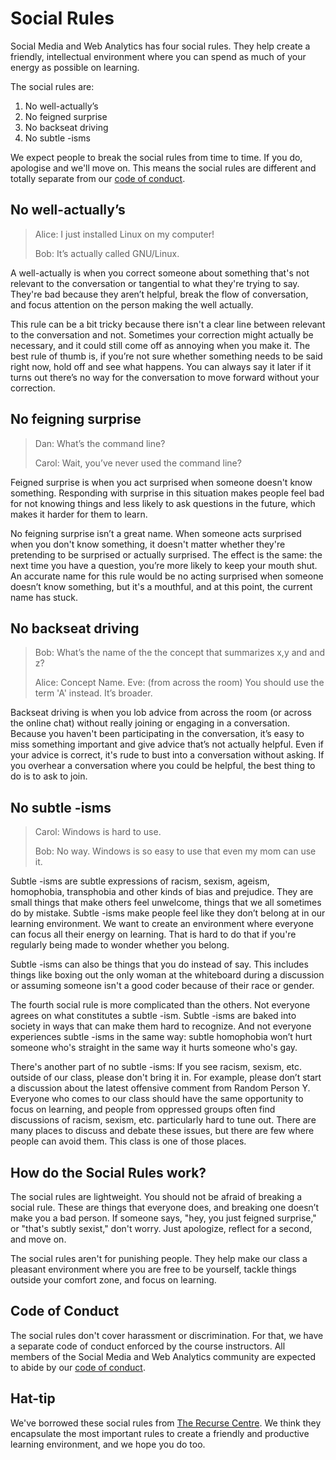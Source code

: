 # Social Rules

Social Media and Web Analytics has four social rules.
They help create a friendly, intellectual environment where you can spend as much of your energy as possible on learning.

The social rules are:

1. No well-actually’s
2. No feigned surprise
3. No backseat driving
4. No subtle -isms

We expect people to break the social rules from time to time. 
If you do, apologise and we'll move on.
This means the social rules are different and totally separate from our [code of conduct](../conduct).

## No well-actually’s

> Alice: I just installed Linux on my computer!
> 
> Bob: It’s actually called GNU/Linux.

A well-actually is when you correct someone about something that's not relevant to the conversation or tangential to what they're trying to say.
They're bad because they aren’t helpful, break the flow of conversation, and focus attention on the person making the well actually.

This rule can be a bit tricky because there isn't a clear line between relevant to the conversation and not.
Sometimes your correction might actually be necessary, and it could still come off as annoying when you make it. 
The best rule of thumb is, if you’re not sure whether something needs to be said right now, hold off and see what happens.
You can always say it later if it turns out there’s no way for the conversation to move forward without your correction.

## No feigning surprise

> Dan: What’s the command line?
> 
> Carol: Wait, you’ve never used the command line?

Feigned surprise is when you act surprised when someone doesn't know something. 
Responding with surprise in this situation makes people feel bad for not knowing things and less likely to ask questions in the future, which makes it harder for them to learn.

No feigning surprise isn’t a great name.
When someone acts surprised when you don't know something, it doesn't matter whether they're pretending to be surprised or actually surprised. 
The effect is the same: the next time you have a question, you’re more likely to keep your mouth shut.
An accurate name for this rule would be no acting surprised when someone doesn’t know something, but it's a mouthful, and at this point, the current name has stuck.

## No backseat driving

> Bob: What’s the name of the the concept that summarizes x,y and and z?
>
> Alice: Concept Name.
> Eve: (from across the room) You should use the term 'A' instead. It’s broader.

Backseat driving is when you lob advice from across the room (or across the online chat) without really joining or engaging in a conversation.
Because you haven't been participating in the conversation, it’s easy to miss something important and give advice that’s not actually helpful.
Even if your advice is correct, it's rude to bust into a conversation without asking. If you overhear a conversation where you could be helpful, the best thing to do is to ask to join.

## No subtle -isms

> Carol: Windows is hard to use.
> 
> Bob: No way. Windows is so easy to use that even my mom can use it.

Subtle -isms are subtle expressions of racism, sexism, ageism, homophobia, transphobia and other kinds of bias and prejudice.
They are small things that make others feel unwelcome, things that we all sometimes do by mistake.
Subtle -isms make people feel like they don’t belong at in our learning environment.
We want to create an environment where everyone can focus all their energy on learning.
That is hard to do that if you're regularly being made to wonder whether you belong.

Subtle -isms can also be things that you do instead of say. 
This includes things like boxing out the only woman at the whiteboard during a discussion or assuming someone isn't a good coder because of their race or gender.

The fourth social rule is more complicated than the others. 
Not everyone agrees on what constitutes a subtle -ism. Subtle -isms are baked into society in ways that can make them hard to recognize. 
And not everyone experiences subtle -isms in the same way: subtle homophobia won’t hurt someone who's straight in the same way it hurts someone who's gay.

There's another part of no subtle -isms: 
If you see racism, sexism, etc. outside of our class, please don't bring it in.
For example, please don’t start a discussion about the latest offensive comment from Random Person Y. 
Everyone who comes to our class should have the same opportunity to focus on learning, and people from oppressed groups often find discussions of racism, sexism, etc. particularly hard to tune out. 
There are many places to discuss and debate these issues, but there are few where people can avoid them. 
This class is one of those places.

## How do the Social Rules work?

The social rules are lightweight. 
You should not be afraid of breaking a social rule. 
These are things that everyone does, and breaking one doesn’t make you a bad person. 
If someone says, "hey, you just feigned surprise," or "that's subtly sexist," don't worry. 
Just apologize, reflect for a second, and move on.

The social rules aren't for punishing people. 
They help make our class a pleasant environment where you are free to be yourself, tackle things outside your comfort zone, and focus on learning.

## Code of Conduct

The social rules don't cover harassment or discrimination.
For that, we have a separate code of conduct enforced by the course instructors.
All members of the Social Media and Web Analytics community are expected to abide by our [code of conduct](../conduct).

## Hat-tip

We've borrowed these social rules from [The Recurse Centre](https://www.recurse.com/).
We think they encapsulate the most important rules to create a friendly and productive learning environment, and we hope you do too.
